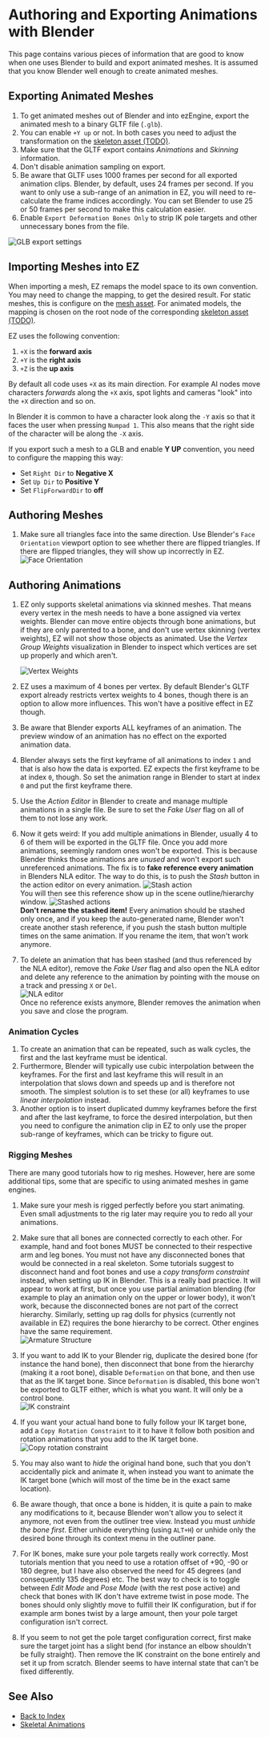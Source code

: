 # Authoring and Exporting Animations with Blender

This page contains various pieces of information that are good to know when one uses Blender to build and export animated meshes. It is assumed that you know Blender well enough to create animated meshes.

## Exporting Animated Meshes

1. To get animated meshes out of Blender and into ezEngine, export the animated mesh to a binary GLTF file (`.glb`).
1. You can enable `+Y up` or not. In both cases you need to adjust the transformation on the [skeleton asset (TODO)](skeleton-asset.md).
1. Make sure that the GLTF export contains *Animations* and *Skinning* information.
1. Don't disable animation sampling on export.
1. Be aware that GLTF uses 1000 frames per second for all exported animation clips. Blender, by default, uses 24 frames per second. If you want to only use a sub-range of an animation in EZ, you will need to re-calculate the frame indices accordingly. You can set Blender to use 25 or 50 frames per second to make this calculation easier.
1. Enable `Export Deformation Bones Only` to strip IK pole targets and other unnecessary bones from the file.

![GLB export settings](../media/glb-export.png)

## Importing Meshes into EZ

When importing a mesh, EZ remaps the model space to its own convention. You may need to change the mapping, to get the desired result. For static meshes, this is configure on the [mesh asset](../../graphics/meshes/mesh-asset.md). For animated models, the mapping is chosen on the root node of the corresponding [skeleton asset (TODO)](skeleton-asset.md).

EZ uses the following convention:

1. `+X` is the **forward axis**
1. `+Y` is the **right axis**
1. `+Z` is the **up axis**

By default all code uses `+X` as its main direction. For example AI nodes move characters *forwards* along the `+X` axis, spot lights and cameras "look" into the `+X` direction and so on.

In Blender it is common to have a character look along the `-Y` axis so that it faces the user when pressing `Numpad 1`. This also means that the right side of the character will be along the `-X` axis.

If you export such a mesh to a GLB and enable **Y UP** convention, you need to configure the mapping this way:

* Set `Right Dir` to **Negative X**
* Set `Up Dir` to **Positive Y**
* Set `FlipForwardDir` to **off**

## Authoring Meshes

1. Make sure all triangles face into the same direction. Use Blender's `Face Orientation` viewport option to see whether there are flipped triangles. If there are flipped triangles, they will show up incorrectly in EZ.
    ![Face Orientation](../media/blender-face-orientation.png)

## Authoring Animations

1. EZ only supports skeletal animations via skinned meshes. That means every vertex in the mesh needs to have a bone assigned via vertex weights. Blender can move entire objects through bone animations, but if they are only parented to a bone, and don't use vertex skinning (vertex weights), EZ will not show those objects as animated. Use the *Vertex Group Weights* visualization in Blender to inspect which vertices are set up properly and which aren't.

    ![Vertex Weights](../media/blender-vertex-weights.png)

1. EZ uses a maximum of 4 bones per vertex. By default Blender's GLTF export already restricts vertex weights to 4 bones, though there is an option to allow more influences. This won't have a positive effect in EZ though.

1. Be aware that Blender exports ALL keyframes of an animation. The preview window of an animation has no effect on the exported animation data.

1. Blender always sets the first keyframe of all animations to index `1` and that is also how the data is exported. EZ expects the first keyframe to be at index `0`, though. So set the animation range in Blender to start at index `0` and put the first keyframe there.

1. Use the *Action Editor* in Blender to create and manage multiple animations in a single file. Be sure to set the *Fake User* flag on all of them to not lose any work.

1. Now it gets weird: If you add multiple animations in Blender, usually 4 to 6 of them will be exported in the GLTF file. Once you add more animations, seemingly random ones won't be exported. This is because Blender thinks those animations are *unused* and won't export such unreferenced animations. The fix is to **fake reference every animation** in Blenders NLA editor. The way to do this, is to push the *Stash* button in the action editor on every animation.
![Stash action](../media/blender-action-stash.png)<br>
You will then see this reference show up in the scene outline/hierarchy window.
![Stashed actions](../media/blender-nla-stashes.png)<br>
**Don't rename the stashed item!** Every animation should be stashed only once, and if you keep the auto-generated name, Blender won't create another stash reference, if you push the stash button multiple times on the same animation. If you rename the item, that won't work anymore.

1. To delete an animation that has been stashed (and thus referenced by the NLA editor), remove the *Fake User* flag and also open the NLA editor and delete any reference to the animation by pointing with the mouse on a track and pressing `X` or `Del`.<br>
![NLA editor](../media/blender-nla-editor.png)<br>
Once no reference exists anymore, Blender removes the animation when you save and close the program.

### Animation Cycles

1. To create an animation that can be repeated, such as walk cycles, the first and the last keyframe must be identical.
1. Furthermore, Blender will typically use cubic interpolation between the keyframes. For the first and last keyframe this will result in an interpolation that slows down and speeds up and is therefore not smooth. The simplest solution is to set these (or all) keyframes to use *linear interpolation* instead.
1. Another option is to insert duplicated dummy keyframes before the first and after the last keyframe, to force the desired interpolation, but then you need to configure the animation clip in EZ to only use the proper sub-range of keyframes, which can be tricky to figure out.

### Rigging Meshes

There are many good tutorials how to rig meshes. However, here are some additional tips, some that are specific to using animated meshes in game engines.

1. Make sure your mesh is rigged perfectly before you start animating. Even small adjustments to the rig later may require you to redo all your animations.

1. Make sure that all bones are connected correctly to each other. For example, hand and foot bones MUST be connected to their respective arm and leg bones. You must not have any disconnected bones that would be connected in a real skeleton. Some tutorials suggest to disconnect hand and foot bones and use a *copy transform constraint* instead, when setting up IK in Blender. This is a really bad practice. It will appear to work at first, but once you use partial animation blending (for example to play an animation only on the upper or lower body), it won't work, because the disconnected bones are not part of the correct hierarchy. Similarly, setting up rag dolls for physics (currently not available in EZ) requires the bone hierarchy to be correct. Other engines have the same requirement.<br>
![Armature Structure](../media/blender-rig-structure.png)<br>

1. If you want to add IK to your Blender rig, duplicate the desired bone (for instance the hand bone), then disconnect that bone from the hierarchy (making it a root bone), disable `Deformation` on that bone, and then use that as the IK target bone. Since `Deformation` is disabled, this bone won't be exported to GLTF either, which is what you want. It will only be a control bone.<br>
![IK constraint](../media/blender-ik-constraint.png)<br>

1. If you want your actual hand bone to fully follow your IK target bone, add a `Copy Rotation Constraint` to it to have it follow both position and rotation animations that you add to the IK target bone.<br>
![Copy rotation constraint](../media/blender-ik-copy-constraint.png)<br>

1. You may also want to *hide* the original hand bone, such that you don't accidentally pick and animate it, when instead you want to animate the IK target bone (which will most of the time be in the exact same location).

1. Be aware though, that once a bone is hidden, it is quite a pain to make any modifications to it, because Blender won't allow you to select it anymore, not even from the outliner tree view. Instead you must *unhide the bone first*. Either unhide everything (using `ALT+H`) or unhide only the desired bone through its context menu in the outliner pane.

1. For IK bones, make sure your pole targets really work correctly. Most tutorials mention that you need to use a rotation offset of +90, -90 or 180 degree, but I have also observed the need for 45 degrees (and consequently 135 degrees) etc. The best way to check is to toggle between *Edit Mode* and *Pose Mode* (with the rest pose active) and check that bones with IK don't have extreme twist in pose mode. The bones should only slightly move to fulfill their IK configuration, but if for example arm bones twist by a large amount, then your pole target configuration isn't correct.

1. If you seem to not get the pole target configuration correct, first make sure the target joint has a slight bend (for instance an elbow shouldn't be fully straight). Then remove the IK constraint on the bone entirely and set it up from scratch. Blender seems to have internal state that can't be fixed differently.

## See Also

* [Back to Index](../../index.md)
* [Skeletal Animations](skeletal-animation-overview.md)